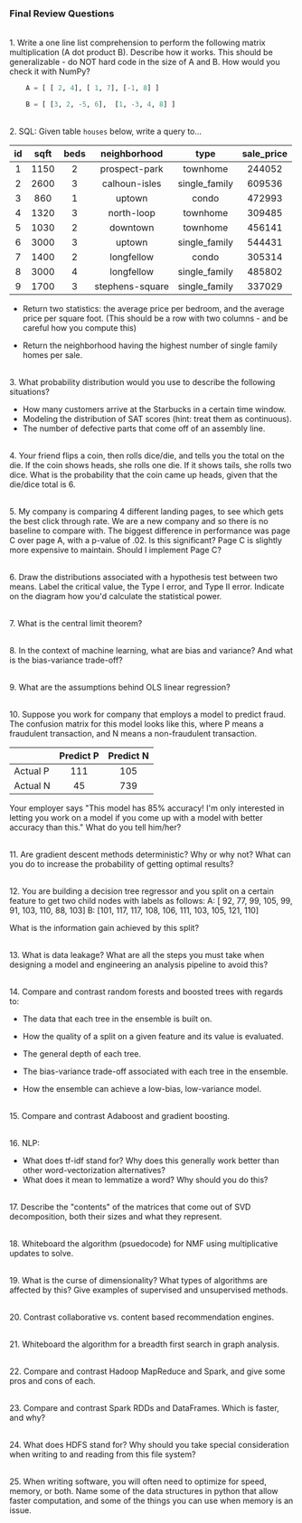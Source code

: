 ### Final Review Questions

<br>1. Write a one line list comprehension to perform the following matrix
multiplication (A dot product B).  Describe how it works. This should be generalizable - do NOT hard code in the size of A and B. How would you check
it with NumPy?
```python
    A = [ [ 2, 4], [ 1, 7], [-1, 8] ]

    B = [ [3, 2, -5, 6],  [1, -3, 4, 8] ]
```

<br>2. SQL: Given table `houses` below, write a query to...

| id | sqft | beds | neighborhood | type | sale_price |
|:----------:|:------------:|:----------:|:----------:|:-----------:|:-----------:|
| 1 | 1150 | 2 | prospect-park | townhome | 244052 |
| 2 | 2600 | 3 | calhoun-isles | single_family | 609536 |
| 3 | 860 | 1 | uptown | condo | 472993 |
| 4 | 1320 | 3 | north-loop | townhome | 309485 |
| 5 | 1030 | 2 | downtown | townhome | 456141 |
| 6 | 3000 | 3 | uptown | single_family | 544431 |
| 7 | 1400 | 2 | longfellow | condo | 305314 |
| 8 | 3000 | 4 | longfellow | single_family | 485802 |
| 9 | 1700 | 3 | stephens-square | single_family | 337029 |

  * Return two statistics: the average price per bedroom, and the average price per square foot. (This should be a row with two columns - and be careful how you compute this)

  * Return the neighborhood having the highest number of single family homes per sale.

<br>3. What probability distribution would you use to describe the following situations?
  * How many customers arrive at the Starbucks in a certain time window.
  * Modeling the distribution of SAT scores (hint: treat them as continuous).
  * The number of defective parts that come off of an assembly line.

<br>4. Your friend flips a coin, then rolls dice/die, and tells you the total on the die. If the coin shows heads, she rolls one die. If it shows tails, she rolls two dice. What is the probability that the coin came up heads, given that the die/dice total is 6.   

<br>5. My company is comparing 4 different landing pages, to see which gets the best click through rate. We are a new company and so there is no baseline to compare with. The biggest difference in performance was page C over page A, with a p-value of .02. Is this significant? Page C is slightly more expensive to maintain. Should I implement Page C?

<br>6. Draw the distributions associated with a hypothesis test between two means.  Label the critical value, the Type I error, and Type II error.  Indicate on the diagram how you'd calculate the statistical power.

<br>7. What is the central limit theorem?

<br>8. In the context of machine learning, what are bias and variance?  And what is the bias-variance trade-off?

<br>9. What are the assumptions behind OLS linear regression?

<br>10. Suppose you work for company that employs a model to predict fraud. The confusion matrix for this model looks like this, where P means a fraudulent transaction, and N means a non-fraudulent transaction.

  || Predict P | Predict N |
  |----------|:---------:|:---------:|
  | Actual P |    111    |    105    |
  | Actual N |    45     |    739    |   

  Your employer says "This model has 85% accuracy! I'm only interested in letting you work on a model if you come up with a model with better accuracy than this." What do you tell him/her?  

<br>11. Are gradient descent methods deterministic? Why or why not? What can you do to increase the probability of getting optimal results?

<br>12. You are building a decision tree regressor and you split on a certain feature to get two child nodes with labels as follows:
  A: [ 92,  77,  99, 105,  99,  91, 103, 110,  88, 103]
  B: [101, 117, 117, 108, 106, 111, 103, 105, 121, 110]

  What is the information gain achieved by this split?

<br>13. What is data leakage? What are all the steps you must take when designing a model and engineering an analysis pipeline to avoid this?

<br>14. Compare and contrast random forests and boosted trees with regards to:  
  * The data that each tree in the ensemble is built on.  

  * How the quality of a split on a given feature and its value is evaluated.  
  * The general depth of each tree.

  * The bias-variance trade-off associated with each tree in the ensemble.  

  * How the ensemble can achieve a low-bias, low-variance model.  

<br>15. Compare and contrast Adaboost and gradient boosting.

<br> 16. NLP:
* What does tf-idf stand for? Why does this generally work better than other word-vectorization alternatives?
* What does it mean to lemmatize a word? Why should you do this? 

<br>17. Describe the "contents" of the matrices that come out of SVD decomposition, both their sizes and what they represent.

<br>18. Whiteboard the algorithm (psuedocode) for NMF using multiplicative updates to solve.

<br>19. What is the curse of dimensionality? What types of algorithms are affected by this? Give examples of supervised and unsupervised methods.

<br>20. Contrast collaborative vs. content based recommendation engines.

<br>21. Whiteboard the algorithm for a breadth first search in graph analysis.

<br>22. Compare and contrast Hadoop MapReduce and Spark, and give some pros and cons of each.

<br>23. Compare and contrast Spark RDDs and DataFrames. Which is faster, and why?

<br>24. What does HDFS stand for? Why should you take special consideration when writing to and reading from this file system?

<br>25. When writing software, you will often need to optimize for speed, memory, or both. Name some of the data structures in python that allow faster computation, and some of the things you can use when memory is an issue.
